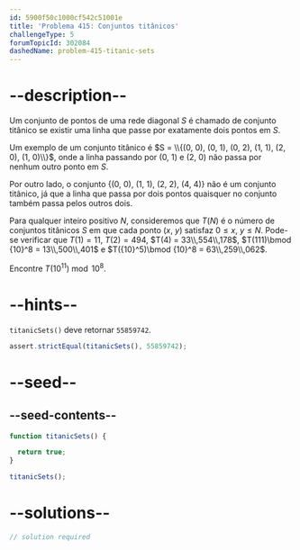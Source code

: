 ```yaml
---
id: 5900f50c1000cf542c51001e
title: 'Problema 415: Conjuntos titânicos'
challengeType: 5
forumTopicId: 302084
dashedName: problem-415-titanic-sets
---
```


# --description--

Um conjunto de pontos de uma rede diagonal $S$ é chamado de conjunto titânico se existir uma linha que passe por exatamente dois pontos em $S$.

Um exemplo de um conjunto titânico é $S = \\{(0, 0), (0, 1), (0, 2), (1, 1), (2, 0), (1, 0)\\}$, onde a linha passando por (0, 1) e (2, 0) não passa por nenhum outro ponto em $S$.

Por outro lado, o conjunto {(0, 0), (1, 1), (2, 2), (4, 4)} não é um conjunto titânico, já que a linha que passa por dois pontos quaisquer no conjunto também passa pelos outros dois.

Para qualquer inteiro positivo $N$, consideremos que $T(N)$ é o número de conjuntos titânicos $S$ em que cada ponto ($x$, $y$) satisfaz $0 ≤ x$, $y ≤ N$. Pode-se verificar que $T(1) = 11$, $T(2) = 494$, $T(4) = 33\\,554\\,178$, $T(111)\bmod {10}^8 = 13\\,500\\,401$ e $T({10}^5)\bmod {10}^8 = 63\\,259\\,062$.

Encontre $T({10}^{11})\bmod {10}^8$.

# --hints--

`titanicSets()` deve retornar `55859742`.

```js
assert.strictEqual(titanicSets(), 55859742);
```

# --seed--

## --seed-contents--

```js
function titanicSets() {

  return true;
}

titanicSets();
```

# --solutions--

```js
// solution required
```
